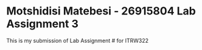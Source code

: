 # Motshidisi Matebesi - 26915804 Lab Assignment 3

This is my submission of Lab Assignment # for ITRW322
